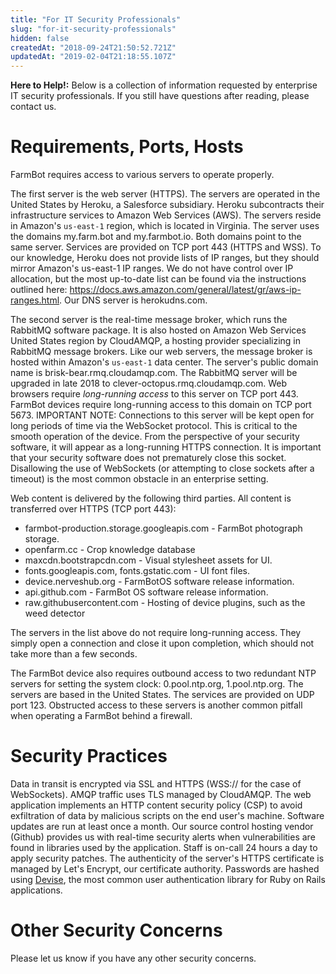 ```yaml
---
title: "For IT Security Professionals"
slug: "for-it-security-professionals"
hidden: false
createdAt: "2018-09-24T21:50:52.721Z"
updatedAt: "2019-02-04T21:18:55.107Z"
---
```


__Here to Help!:__
Below is a collection of information requested by enterprise IT security professionals. If you still have questions after reading, please contact us.


# Requirements, Ports, Hosts

FarmBot requires access to various servers to operate properly.

The first server is the web server (HTTPS). The servers are operated in the United States by Heroku, a Salesforce subsidiary. Heroku subcontracts their infrastructure services to Amazon Web Services (AWS). The servers reside in Amazon's `us-east-1` region, which is located in Virginia. The server uses the domains my.farm.bot and my.farmbot.io. Both domains point to the same server. Services are provided on TCP port 443 (HTTPS and WSS). To our knowledge, Heroku does not provide lists of IP ranges, but they should mirror Amazon's us-east-1 IP ranges. We do not have control over IP allocation, but the most up-to-date list can be found via the instructions outlined here: https://docs.aws.amazon.com/general/latest/gr/aws-ip-ranges.html. Our DNS server is herokudns.com.

The second server is the real-time message broker, which runs the RabbitMQ software package. It is also hosted on Amazon Web Services United States region by CloudAMQP, a hosting provider specializing in RabbitMQ message brokers. Like our web servers, the message broker is hosted within Amazon's `us-east-1` data center. The server's public domain name is brisk-bear.rmq.cloudamqp.com. The RabbitMQ server will be upgraded in late 2018 to clever-octopus.rmq.cloudamqp.com. Web browsers require *long-running access* to this server on TCP port 443. FarmBot devices require long-running access to this domain on TCP port 5673. IMPORTANT NOTE: Connections to this server will be kept open for long periods of time via the WebSocket protocol. This is critical to the smooth operation of the device. From the perspective of your security software, it will appear as a long-running HTTPS connection. It is important that your security software does not prematurely close this socket. Disallowing the use of WebSockets (or attempting to close sockets after a timeout) is the most common obstacle in an enterprise setting.

Web content is delivered by the following third parties. All content is transferred over HTTPS (TCP port 443):

* farmbot-production.storage.googleapis.com - FarmBot photograph storage.
* openfarm.cc - Crop knowledge database
* maxcdn.bootstrapcdn.com - Visual stylesheet assets for UI.
* fonts.googleapis.com, fonts.gstatic.com - UI font files.
* device.nerveshub.org - FarmBotOS software release information.
* api.github.com - FarmBot OS software release information.
* raw.githubusercontent.com - Hosting of device plugins, such as the weed detector

The servers in the list above do not require long-running access. They simply open a connection and close it upon completion, which should not take more than a few seconds.

The FarmBot device also requires outbound access to two redundant NTP servers for setting the system clock: 0.pool.ntp.org, 1.pool.ntp.org. The servers are based in the United States. The services are provided on UDP port 123. Obstructed access to these servers is another common pitfall when operating a FarmBot behind a firewall.

# Security Practices

Data in transit is encrypted via SSL and HTTPS (WSS:// for the case of WebSockets). AMQP traffic uses TLS managed by CloudAMQP. The web application implements an HTTP content security policy (CSP) to avoid exfiltration of data by malicious scripts on the end user's machine. Software updates are run at least once a month. Our source control hosting vendor (Github) provides us with real-time security alerts when vulnerabilities are found in libraries used by the application. Staff is on-call 24 hours a day to apply security patches. The authenticity of the server's HTTPS certificate is managed by Let's Encrypt, our certificate authority. Passwords are hashed using [Devise](https://github.com/plataformatec/devise), the most common user authentication library for Ruby on Rails applications.

# Other Security Concerns

Please let us know if you have any other security concerns.
